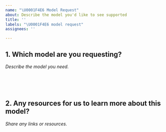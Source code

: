 ```yaml
---
name: "\U0001F4E6 Model Request"
about: Describe the model you'd like to see supported
title: ''
labels: "\U0001F4E6 model request"
assignees: ''

---
```


## 1. Which model are you requesting?  
*Describe the model you need.*

<br><br><br>

## 2. Any resources for us to learn more about this model?  
*Share any links or resources.*

<br><br><br>
